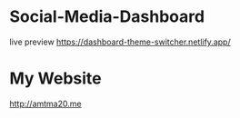 # Social-Media-Dashboard
live preview
https://dashboard-theme-switcher.netlify.app/

# My Website
http://amtma20.me
